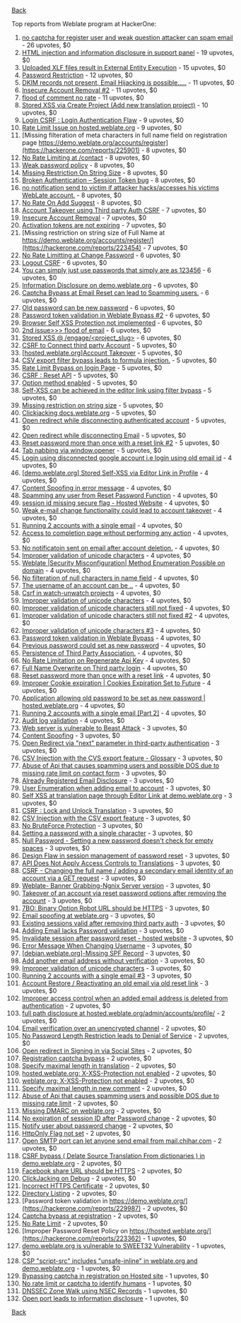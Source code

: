 [Back](../README.md)

Top reports from Weblate program at HackerOne:

1. [no captcha for register user and weak question attacker can spam email](https://hackerone.com/reports/236398) - 26 upvotes, $0
2. [HTML injection and information disclosure in support panel](https://hackerone.com/reports/634312) - 19 upvotes, $0
3. [Uploaded XLF files result in External Entity Execution](https://hackerone.com/reports/232614) - 15 upvotes, $0
4. [Password Restriction](https://hackerone.com/reports/229920) - 12 upvotes, $0
5. [DKIM records not present, Email Hijacking is possible.....](https://hackerone.com/reports/253926) - 11 upvotes, $0
6. [Insecure Account Removal #2](https://hackerone.com/reports/229532) - 11 upvotes, $0
7. [flood of comment no rate](https://hackerone.com/reports/404035) - 11 upvotes, $0
8. [Stored XSS via Create Project (Add new translation project)](https://hackerone.com/reports/610219) - 10 upvotes, $0
9. [Login CSRF : Login Authentication Flaw](https://hackerone.com/reports/229528) - 9 upvotes, $0
10. [Rate Limit Issue on hosted.weblate.org](https://hackerone.com/reports/229825) - 9 upvotes, $0
11. [Missing filteration of meta characters in full name field on registration page https://demo.weblate.org/accounts/register](https://hackerone.com/reports/225901) - 8 upvotes, $0
12. [No Rate Limiting at /contact](https://hackerone.com/reports/229511) - 8 upvotes, $0
13. [Weak password policy](https://hackerone.com/reports/224572) - 8 upvotes, $0
14. [Missing Restriction On String Size](https://hackerone.com/reports/257376) - 8 upvotes, $0
15. [Broken Authentication – Session Token bug](https://hackerone.com/reports/400826) - 8 upvotes, $0
16. [no notification send to victim if attacker hacks/accesses his victims WebLate account.](https://hackerone.com/reports/282772) - 8 upvotes, $0
17. [No Rate On Add Suggest](https://hackerone.com/reports/481654) - 8 upvotes, $0
18. [Account Takeover using Third party Auth CSRF](https://hackerone.com/reports/225653) - 7 upvotes, $0
19. [Insecure Account Removal](https://hackerone.com/reports/223355) - 7 upvotes, $0
20. [Activation tokens are not expiring](https://hackerone.com/reports/223339) - 7 upvotes, $0
21. [Missing restriction on string size of Full Name at https://demo.weblate.org/accounts/register/](https://hackerone.com/reports/223454) - 7 upvotes, $0
22. [No Rate Limitting at Change Password](https://hackerone.com/reports/223694) - 6 upvotes, $0
23. [Logout CSRF](https://hackerone.com/reports/223329) - 6 upvotes, $0
24. [You can simply just use passwords that simply are as 123456](https://hackerone.com/reports/223374) - 6 upvotes, $0
25. [Information Disclosure on demo.weblate.org](https://hackerone.com/reports/229620) - 6 upvotes, $0
26. [Captcha Bypass at Email Reset can lead to Spamming users.](https://hackerone.com/reports/229541) - 6 upvotes, $0
27. [Old password can be new password](https://hackerone.com/reports/229577) - 6 upvotes, $0
28. [Password token validation in Weblate Bypass #2](https://hackerone.com/reports/244287) - 6 upvotes, $0
29. [Browser Self XSS Protection not implemented](https://hackerone.com/reports/400781) - 6 upvotes, $0
30. [2nd issue&gt;&gt;&gt; flood of email](https://hackerone.com/reports/404713) - 6 upvotes, $0
31. [Stored XSS @ /engage/&lt;project_slug&gt;](https://hackerone.com/reports/472391) - 6 upvotes, $0
32. [CSRF to Connect third party Account](https://hackerone.com/reports/225100) - 5 upvotes, $0
33. [[hosted.weblate.org]Account Takeover](https://hackerone.com/reports/223637) - 5 upvotes, $0
34. [CSV export filter bypass leads to formula injection.](https://hackerone.com/reports/223999) - 5 upvotes, $0
35. [Rate Limit Bypass on login Page](https://hackerone.com/reports/224460) - 5 upvotes, $0
36. [CSRF : Reset API](https://hackerone.com/reports/223333) - 5 upvotes, $0
37. [Option method enabled](https://hackerone.com/reports/230194) - 5 upvotes, $0
38. [Self-XSS can be achieved in the editor link using filter bypass](https://hackerone.com/reports/229735) - 5 upvotes, $0
39. [Missing restriction on string size](https://hackerone.com/reports/229796) - 5 upvotes, $0
40. [Clickjacking docs.weblate.org](https://hackerone.com/reports/223391) - 5 upvotes, $0
41. [Open redirect while disconnecting authenticated account](https://hackerone.com/reports/224317) - 5 upvotes, $0
42. [Open redirect while disconnecting Email](https://hackerone.com/reports/238117) - 5 upvotes, $0
43. [Reset password more than once with a reset link #2](https://hackerone.com/reports/245450) - 5 upvotes, $0
44. [Tab nabbing via window.opener](https://hackerone.com/reports/403891) - 5 upvotes, $0
45. [Login using disconnected google account i.e login using old email id](https://hackerone.com/reports/223427) - 4 upvotes, $0
46. [[demo.weblate.org] Stored Self-XSS via Editor Link in Profile](https://hackerone.com/reports/223331) - 4 upvotes, $0
47. [Content Spoofing in error message](https://hackerone.com/reports/223456) - 4 upvotes, $0
48. [Spamming any user from Reset Password Function](https://hackerone.com/reports/223525) - 4 upvotes, $0
49. [session id missing secure flag - Hosted Website](https://hackerone.com/reports/224379) - 4 upvotes, $0
50. [Weak e-mail change functionality could lead to account takeover](https://hackerone.com/reports/223461) - 4 upvotes, $0
51. [Running 2 accounts with a single email](https://hackerone.com/reports/224072) - 4 upvotes, $0
52. [Access to completion page without performing any action](https://hackerone.com/reports/223846) - 4 upvotes, $0
53. [No notificatoin sent on email after account deletion.](https://hackerone.com/reports/229909) - 4 upvotes, $0
54. [Improper validation of unicode characters](https://hackerone.com/reports/229483) - 4 upvotes, $0
55. [Weblate |Security Misconfiguration| Method Enumeration Possible on domain](https://hackerone.com/reports/230648) - 4 upvotes, $0
56. [No filteration of null characters in name field](https://hackerone.com/reports/242945) - 4 upvotes, $0
57. [The username of an account can be ..](https://hackerone.com/reports/243609) - 4 upvotes, $0
58. [Csrf in watch-unwatch projects](https://hackerone.com/reports/229405) - 4 upvotes, $0
59. [Improper validation of unicode characters](https://hackerone.com/reports/242171) - 4 upvotes, $0
60. [Improper validation of unicode characters still not fixed](https://hackerone.com/reports/241596) - 4 upvotes, $0
61. [Improper validation of unicode characters still not fixed #2](https://hackerone.com/reports/243611) - 4 upvotes, $0
62. [Improper validation of unicode characters #3](https://hackerone.com/reports/243635) - 4 upvotes, $0
63. [Password token validation in Weblate Bypass](https://hackerone.com/reports/243842) - 4 upvotes, $0
64. [Previous password could set as new password](https://hackerone.com/reports/243616) - 4 upvotes, $0
65. [Persistence of Third Party Association.](https://hackerone.com/reports/241623) - 4 upvotes, $0
66. [No Rate Limitation on Regenerate Api Key](https://hackerone.com/reports/243619) - 4 upvotes, $0
67. [Full Name Overwrite on Third party login](https://hackerone.com/reports/241598) - 4 upvotes, $0
68. [Reset password more than once with a reset link](https://hackerone.com/reports/243594) - 4 upvotes, $0
69. [Improper Cookie expiration | Cookies Expiration Set to Future](https://hackerone.com/reports/232306) - 4 upvotes, $0
70. [Application allowing old password to be set as new password | hosted.weblate.org](https://hackerone.com/reports/264934) - 4 upvotes, $0
71. [Running 2 accounts with a single email [Part 2]](https://hackerone.com/reports/241608) - 4 upvotes, $0
72. [Audit log validation](https://hackerone.com/reports/296632) - 4 upvotes, $0
73. [Web server is vulnerable to Beast Attack](https://hackerone.com/reports/223350) - 3 upvotes, $0
74. [Content Spoofing](https://hackerone.com/reports/223630) - 3 upvotes, $0
75. [Open Redirect via "next" parameter in third-party authentication](https://hackerone.com/reports/223326) - 3 upvotes, $0
76. [CSV Injection with the CVS export feature - Glossary](https://hackerone.com/reports/224291) - 3 upvotes, $0
77. [Abuse of Api that causes spamming users and possible DOS due to missing rate limit on contact form](https://hackerone.com/reports/223542) - 3 upvotes, $0
78. [Already Registered Email Disclosure](https://hackerone.com/reports/223343) - 3 upvotes, $0
79. [User Enumeration when adding email to account](https://hackerone.com/reports/223531) - 3 upvotes, $0
80. [Self XSS at translation page through Editor Link at demo.weblate.org](https://hackerone.com/reports/223692) - 3 upvotes, $0
81. [CSRF : Lock and Unlock Translation](https://hackerone.com/reports/223345) - 3 upvotes, $0
82. [CSV Injection with the CSV export feature](https://hackerone.com/reports/223344) - 3 upvotes, $0
83. [No BruteForce Protection](https://hackerone.com/reports/223337) - 3 upvotes, $0
84. [Setting a password with a single character](https://hackerone.com/reports/223851) - 3 upvotes, $0
85. [Null Password - Setting a new password doesn't check for empty spaces](https://hackerone.com/reports/223618) - 3 upvotes, $0
86. [Design Flaw in session management of password reset](https://hackerone.com/reports/229417) - 3 upvotes, $0
87. [API Does Not Apply Access Controls to Translations](https://hackerone.com/reports/232994) - 3 upvotes, $0
88. [CSRF - Changing the full name / adding a secondary email identity of an account via a GET request](https://hackerone.com/reports/223367) - 3 upvotes, $0
89. [Weblate- Banner Grabbing-Ngnix Server version](https://hackerone.com/reports/230633) - 3 upvotes, $0
90. [Takeover of an account via reset password options after removing the account](https://hackerone.com/reports/230076) - 3 upvotes, $0
91. [7BO: Binary Option Robot URL should be HTTPS](https://hackerone.com/reports/225722) - 3 upvotes, $0
92. [Email spoofing at weblate.org](https://hackerone.com/reports/224186) - 3 upvotes, $0
93. [Existing sessions valid after removing third party auth](https://hackerone.com/reports/223475) - 3 upvotes, $0
94. [Adding Email lacks Password validation](https://hackerone.com/reports/229869) - 3 upvotes, $0
95. [Invalidate session after password reset - hosted website](https://hackerone.com/reports/224362) - 3 upvotes, $0
96. [Error Message When Changing Username](https://hackerone.com/reports/243664) - 3 upvotes, $0
97. [[debian.weblate.org]-Missing SPF Record](https://hackerone.com/reports/245518) - 3 upvotes, $0
98. [Add another email address without verification](https://hackerone.com/reports/265987) - 3 upvotes, $0
99. [Improper validation of unicode characters](https://hackerone.com/reports/278718) - 3 upvotes, $0
100. [Running 2 accounts with a single email #3](https://hackerone.com/reports/245304) - 3 upvotes, $0
101. [Account Restore / Reactivating an old email via old reset link](https://hackerone.com/reports/275303) - 3 upvotes, $0
102. [Improper access control when an added email address is deleted from authentication](https://hackerone.com/reports/223434) - 2 upvotes, $0
103. [full path disclosure at hosted.weblate.org/admin/accounts/profile/](https://hackerone.com/reports/225495) - 2 upvotes, $0
104. [Email verification over an unencrypted channel](https://hackerone.com/reports/224287) - 2 upvotes, $0
105. [No Password Length Restriction leads to Denial of Service](https://hackerone.com/reports/223854) - 2 upvotes, $0
106. [Open redirect in Signing in via Social Sites](https://hackerone.com/reports/223718) - 2 upvotes, $0
107. [Registration captcha bypass](https://hackerone.com/reports/223324) - 2 upvotes, $0
108. [Specify maximal length in translation](https://hackerone.com/reports/224015) - 2 upvotes, $0
109. [hosted.weblate.org: X-XSS-Protection not enabled](https://hackerone.com/reports/223396) - 2 upvotes, $0
110. [weblate.org: X-XSS-Protection not enabled](https://hackerone.com/reports/223723) - 2 upvotes, $0
111. [Specify maximal length in new comment](https://hackerone.com/reports/223931) - 2 upvotes, $0
112. [Abuse of Api that causes spamming users and possible DOS due to missing rate limit](https://hackerone.com/reports/223557) - 2 upvotes, $0
113. [Missing DMARC on weblate.org](https://hackerone.com/reports/223545) - 2 upvotes, $0
114. [No expiration of session ID after Password change](https://hackerone.com/reports/223327) - 2 upvotes, $0
115. [Notify user about password change](https://hackerone.com/reports/223609) - 2 upvotes, $0
116. [HttpOnly Flag not set](https://hackerone.com/reports/224006) - 2 upvotes, $0
117. [Open SMTP port can let anyone send email from mail.chihar.com](https://hackerone.com/reports/223435) - 2 upvotes, $0
118. [CSRF bypass ( Delate Source Translation From dictionaries ) in demo.weblate.org](https://hackerone.com/reports/230863) - 2 upvotes, $0
119. [Facebook share URL should be HTTPS](https://hackerone.com/reports/225769) - 2 upvotes, $0
120. [ClickJacking on Debug](https://hackerone.com/reports/225555) - 2 upvotes, $0
121. [Incorrect HTTPS Certificate](https://hackerone.com/reports/225540) - 2 upvotes, $0
122. [Directory Listing](https://hackerone.com/reports/223384) - 2 upvotes, $0
123. [Password token validation in https://demo.weblate.org/](https://hackerone.com/reports/229987) - 2 upvotes, $0
124. [Captcha bypass at registration](https://hackerone.com/reports/229584) - 2 upvotes, $0
125. [No Rate Limit](https://hackerone.com/reports/479021) - 2 upvotes, $0
126. [Improper Password Reset Policy on https://hosted.weblate.org/](https://hackerone.com/reports/223362) - 1 upvotes, $0
127. [demo.weblate.org is vulnerable to SWEET32 Vulnerability](https://hackerone.com/reports/223653) - 1 upvotes, $0
128. [CSP "script-src" includes "unsafe-inline" in weblate.org and demo.weblate.org](https://hackerone.com/reports/231062) - 1 upvotes, $0
129. [Bypassing captcha in registration on Hosted site](https://hackerone.com/reports/224342) - 1 upvotes, $0
130. [No rate limit or captcha to identify humans](https://hackerone.com/reports/257384) - 1 upvotes, $0
131. [DNSSEC Zone Walk using NSEC Records](https://hackerone.com/reports/228471) - 1 upvotes, $0
132. [Open port leads to information disclosure](https://hackerone.com/reports/223421) - 1 upvotes, $0


[Back](../README.md)